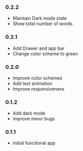 ### 0.2.2

- Maintain Dark mode state
- Show total number of words.

### 0.2.1

- Add Drawer and app bar
- Change color scheme to green

### 0.2.0

- Improve color schemes
- Add text animation
- Improve responsiveness

### 0.1.2

- Add dark mode
- improve minor bugs

### 0.1.1

- Initial functional app

